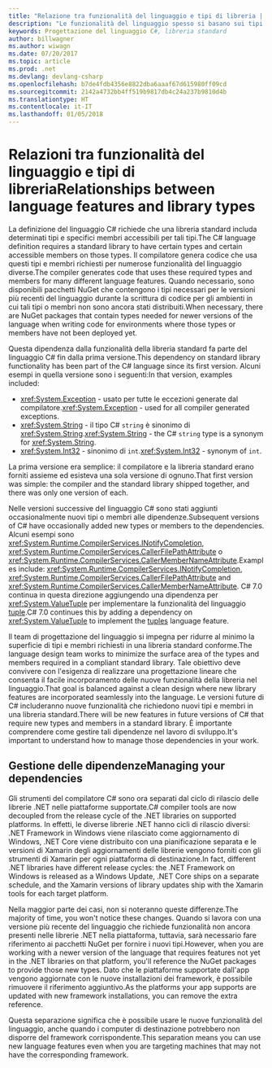 ```yaml
---
title: "Relazione tra funzionalità del linguaggio e tipi di libreria | Microsoft Docs"
description: "Le funzionalità del linguaggio spesso si basano sui tipi di libreria per l'implementazione. Comprendere la relazione."
keywords: Progettazione del linguaggio C#, libreria standard
author: billwagner
ms.author: wiwagn
ms.date: 07/20/2017
ms.topic: article
ms.prod: .net
ms.devlang: devlang-csharp
ms.openlocfilehash: b7de4fdb4356e8822dba6aaaf67d615980ff09cd
ms.sourcegitcommit: 2142a4732bb4ff519b9817db4c24a237b9810d4b
ms.translationtype: HT
ms.contentlocale: it-IT
ms.lasthandoff: 01/05/2018
---
```

# <a name="relationships-between-language-features-and-library-types"></a><span data-ttu-id="6de78-105">Relazioni tra funzionalità del linguaggio e tipi di libreria</span><span class="sxs-lookup"><span data-stu-id="6de78-105">Relationships between language features and library types</span></span>

<span data-ttu-id="6de78-106">La definizione del linguaggio C# richiede che una libreria standard includa determinati tipi e specifici membri accessibili per tali tipi.</span><span class="sxs-lookup"><span data-stu-id="6de78-106">The C# language definition requires a standard library to have certain types and certain accessible members on those types.</span></span> <span data-ttu-id="6de78-107">Il compilatore genera codice che usa questi tipi e membri richiesti per numerose funzionalità del linguaggio diverse.</span><span class="sxs-lookup"><span data-stu-id="6de78-107">The compiler generates code that uses these required types and members for many different language features.</span></span> <span data-ttu-id="6de78-108">Quando necessario, sono disponibili pacchetti NuGet che contengono i tipi necessari per le versioni più recenti del linguaggio durante la scrittura di codice per gli ambienti in cui tali tipi o membri non sono ancora stati distribuiti.</span><span class="sxs-lookup"><span data-stu-id="6de78-108">When necessary, there are NuGet packages that contain types needed for newer versions of the language when writing code for environments where those types or members have not been deployed yet.</span></span>

<span data-ttu-id="6de78-109">Questa dipendenza dalla funzionalità della libreria standard fa parte del linguaggio C# fin dalla prima versione.</span><span class="sxs-lookup"><span data-stu-id="6de78-109">This dependency on standard library functionality has been part of the C# language since its first version.</span></span> <span data-ttu-id="6de78-110">Alcuni esempi in quella versione sono i seguenti:</span><span class="sxs-lookup"><span data-stu-id="6de78-110">In that version, examples included:</span></span>

* <span data-ttu-id="6de78-111"><xref:System.Exception> - usato per tutte le eccezioni generate dal compilatore.</span><span class="sxs-lookup"><span data-stu-id="6de78-111"><xref:System.Exception> - used for all compiler generated exceptions.</span></span>
* <span data-ttu-id="6de78-112"><xref:System.String> - il tipo C# `string` è sinonimo di <xref:System.String>.</span><span class="sxs-lookup"><span data-stu-id="6de78-112"><xref:System.String> - the C# `string` type is a synonym for <xref:System.String>.</span></span>
* <span data-ttu-id="6de78-113"><xref:System.Int32> - sinonimo di `int`.</span><span class="sxs-lookup"><span data-stu-id="6de78-113"><xref:System.Int32> - synonym of `int`.</span></span>

<span data-ttu-id="6de78-114">La prima versione era semplice: il compilatore e la libreria standard erano forniti assieme ed esisteva una sola versione di ognuno.</span><span class="sxs-lookup"><span data-stu-id="6de78-114">That first version was simple: the compiler and the standard library shipped together, and there was only one version of each.</span></span>

<span data-ttu-id="6de78-115">Nelle versioni successive del linguaggio C# sono stati aggiunti occasionalmente nuovi tipi o membri alle dipendenze.</span><span class="sxs-lookup"><span data-stu-id="6de78-115">Subsequent versions of C# have occasionally added new types or members to the dependencies.</span></span> <span data-ttu-id="6de78-116">Alcuni esempi sono <xref:System.Runtime.CompilerServices.INotifyCompletion>, <xref:System.Runtime.CompilerServices.CallerFilePathAttribute> o <xref:System.Runtime.CompilerServices.CallerMemberNameAttribute>.</span><span class="sxs-lookup"><span data-stu-id="6de78-116">Examples include: <xref:System.Runtime.CompilerServices.INotifyCompletion>, <xref:System.Runtime.CompilerServices.CallerFilePathAttribute> and <xref:System.Runtime.CompilerServices.CallerMemberNameAttribute>.</span></span> <span data-ttu-id="6de78-117">C# 7.0 continua in questa direzione aggiungendo una dipendenza per <xref:System.ValueTuple> per implementare la funzionalità del linguaggio [tuple](../tuples.md).</span><span class="sxs-lookup"><span data-stu-id="6de78-117">C# 7.0 continues this by adding a dependency on <xref:System.ValueTuple> to implement the [tuples](../tuples.md) language feature.</span></span>

<span data-ttu-id="6de78-118">Il team di progettazione del linguaggio si impegna per ridurre al minimo la superficie di tipi e membri richiesti in una libreria standard conforme.</span><span class="sxs-lookup"><span data-stu-id="6de78-118">The language design team works to minimize the surface area of the types and members required in a compliant standard library.</span></span> <span data-ttu-id="6de78-119">Tale obiettivo deve convivere con l'esigenza di realizzare una progettazione lineare che consenta il facile incorporamento delle nuove funzionalità della libreria nel linguaggio.</span><span class="sxs-lookup"><span data-stu-id="6de78-119">That goal is balanced against a clean design where new library features are incorporated seamlessly into the language.</span></span> <span data-ttu-id="6de78-120">Le versioni future di C# includeranno nuove funzionalità che richiedono nuovi tipi e membri in una libreria standard.</span><span class="sxs-lookup"><span data-stu-id="6de78-120">There will be new features in future versions of C# that require new types and members in a standard library.</span></span> <span data-ttu-id="6de78-121">È importante comprendere come gestire tali dipendenze nel lavoro di sviluppo.</span><span class="sxs-lookup"><span data-stu-id="6de78-121">It's important to understand how to manage those dependencies in your work.</span></span>

## <a name="managing-your-dependencies"></a><span data-ttu-id="6de78-122">Gestione delle dipendenze</span><span class="sxs-lookup"><span data-stu-id="6de78-122">Managing your dependencies</span></span>

<span data-ttu-id="6de78-123">Gli strumenti del compilatore C# sono ora separati dal ciclo di rilascio delle librerie .NET nelle piattaforme supportate.</span><span class="sxs-lookup"><span data-stu-id="6de78-123">C# compiler tools are now decoupled from the release cycle of the .NET libraries on supported platforms.</span></span> <span data-ttu-id="6de78-124">In effetti, le diverse librerie .NET hanno cicli di rilascio diversi: .NET Framework in Windows viene rilasciato come aggiornamento di Windows, .NET Core viene distribuito con una pianificazione separata e le versioni di Xamarin degli aggiornamenti delle librerie vengono forniti con gli strumenti di Xamarin per ogni piattaforma di destinazione.</span><span class="sxs-lookup"><span data-stu-id="6de78-124">In fact, different .NET libraries have different release cycles: the .NET Framework on Windows is released as a Windows Update, .NET Core ships on a separate schedule, and the Xamarin versions of library updates ship with the Xamarin tools for each target platform.</span></span>

<span data-ttu-id="6de78-125">Nella maggior parte dei casi, non si noteranno queste differenze.</span><span class="sxs-lookup"><span data-stu-id="6de78-125">The majority of time, you won't notice these changes.</span></span> <span data-ttu-id="6de78-126">Quando si lavora con una versione più recente del linguaggio che richiede funzionalità non ancora presenti nelle librerie .NET nella piattaforma, tuttavia, sarà necessario fare riferimento ai pacchetti NuGet per fornire i nuovi tipi.</span><span class="sxs-lookup"><span data-stu-id="6de78-126">However, when you are working with a newer version of the language that requires features not yet in the .NET libraries on that platform, you'll reference the NuGet packages to provide those new types.</span></span>
<span data-ttu-id="6de78-127">Dato che le piattaforme supportate dall'app vengono aggiornate con le nuove installazioni dei framework, è possibile rimuovere il riferimento aggiuntivo.</span><span class="sxs-lookup"><span data-stu-id="6de78-127">As the platforms your app supports are updated with new framework installations, you can remove the extra reference.</span></span>

<span data-ttu-id="6de78-128">Questa separazione significa che è possibile usare le nuove funzionalità del linguaggio, anche quando i computer di destinazione potrebbero non disporre del framework corrispondente.</span><span class="sxs-lookup"><span data-stu-id="6de78-128">This separation means you can use new language features even when you are targeting machines that may not have the corresponding framework.</span></span>
